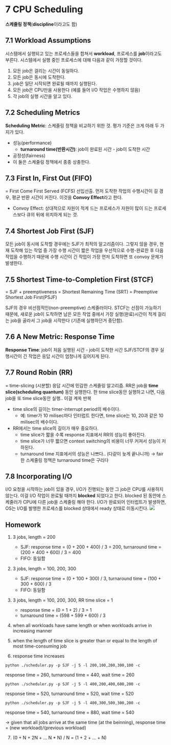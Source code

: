 # 7 CPU Scheduling

**스케줄링 정책**(**discipline**이라고도 함)


## 7.1 Workload Assumptions

시스템에서 실행되고 있는 프로세스들을 합쳐서 **workload**, 프로세스를 **job**이라고도 부른다. 시스템에서 실행 중인 프로세스에 대해 다음과 같이 가정할 것이다.
1. 모든 job은 걸리는 시간이 동일하다.
2. 모든 job은 동시에 도착한다.
3. job은 일단 시작되면 완료될 때까지 실행된다.
4. 모든 job은 CPU만을 사용한다 (예를 들어 I/O 작업은 수행하지 않음)
5. 각 job의 실행 시간을 알고 있다.

## 7.2 Scheduling Metrics

**Scheduling Metric**: 스케줄링 정책을 비교하기 위한 것. 평가 기준은 크게 아래 두 가지가 있다. 
- 성능(performance)
    - **turnaround time(반환시간)**: job이 완료된 시간 - job이 도착한 시간
- 공정성(fairness)
- 이 둘은 스케줄링 정책에서 종종 상충한다.

## 7.3 First In, First Out (FIFO)

= First Come First Served (FCFS)
선입선출.
먼저 도착한 작업의 수행시간이 길 경우, 평균 반환 시간이 커진다. 이것을 **Convoy Effect**라고 한다.
- Convoy Effect: 상대적으로 자원이 적게 드는 프로세스가 자원이 많이 드는 프로세스보다 큐의 뒤에 위치하게 되는 것.

## 7.4 Shortest Job First (SJF)

모든 job이 동시에 도착할 경우에는 SJF가 최적의 알고리즘이다. 그렇지 않을 경우, 현재 도착해 있는 작업 중 가장 수행 시간이 짧은 작업을 우선적으로 수행-완료한 후 다음 작업을 수행하기 때문에 수행 시간이 긴 작업이 가장 먼저 도착하면 또 convoy 문제가 발생한다.

## 7.5 Shortest Time-to-Completion First (STCF)

= SJF + preemptiveness
= Shortest Remaining Time (SRT)
= Preemptive Shortest Job First(PSJF)

SJF의 경우 비선점적인(non-preemptive) 스케줄러이다. STCF는 선점이 가능하기 때문에, 새로운 job이 도착하면 남은 모든 작업 중에서 가장 실행(완료)시간이 적게 걸리는 job을 골라서 그 job을 시작한다 (기존에 실행하던거 중단함).

## 7.6 A New Metric: Response Time

**Response Time**: job이 처음 실행된 시간 - job이 도착한 시간
SJF/STCF의 경우 실행시간이 긴 작업은 응답 시간이 엄청나게 길어지게 된다.

## 7.7 Round Robin (RR)

= time-slicing (시분할)
응답 시간에 민감한 스케줄링 알고리즘.
RR은 job을 **time slice(scheduling quantum)** 동안 실행한다. 한 time slice동안 실행하고 나면, 다음 job을 또 time slice동안 실행.. 이걸 계쏙 반복
- time slice의 길이는 timer-interrupt period의 배수이다.
    - 예: timer가 10 milisec마다 인터럽트 한다면, time slice는 10, 20과 같은 10 milisec의 배수이다.
- RR에서는 time slice의 길이가 매우 중요하다.
    - time slice가 짧을 수록 response 지표에서 RR의 성능이 좋아진다.
    - time slice가 너무 짧으면 context switching의 비용이 너무 커져서 성능이 저하된다.
    - turnaround time 지표에서의 성능은 나쁘다.. (다같이 늦게 끝나니까)
    → fair한 스케줄링 정책은 turnaround time은 구리다

## 7.8 Incorporating I/O

I/O 요청을 시작하는 job이 있을 경우, I/O가 진행되는 동안 그 job은 CPU를 사용하지 않는다. 이걸 I/O 작업이 완료될 때까지 **blocked** 되었다고 한다. blocked 된 동안에 스케줄러가 CPU에 다른 job을 스케줄링 해야 한다.
I/O가 완료되어 인터럽트가 발생하면, OS는 I/O를 발행한 프로세스를 blocked 상태에서 ready 상태로 이동시킨다.
![](https://i.imgur.com/XGgkOcA.png)

## Homework

1. 3 jobs, length = 200
    - SJF: response time = (0 + 200 + 400) / 3 = 200, turnaround time = (200 + 400 + 600) / 3 = 400
    - FIFO: 동일함

2. 3 jobs, length = 100, 200, 300
    - SJF: response time = (0 + 100 + 300) / 3, turnaround time = (100 + 300 + 600) / 3
    - FIFO: 동일함

3. 3 jobs, length = 100, 200, 300, RR time slice = 1
    - response time = (0 + 1 + 2) / 3 = 1
    - turnaround time = (598 + 599 + 600) / 3

4. when all workloads have same length or when workloads arrive in increasing manner

5. when the length of time slice is greater than or equal to the length of most time-consuming job

6. response time increases
```
python ./scheduler.py -p SJF -j 5 -l 200,100,200,300,100 -c
```
response time = 260, turnaround time = 440, wait time = 260

```
python ./scheduler.py -p SJF -j 5 -l 400,200,400,600,200 -c
```
response time = 520, turnaround time = 520, wait time = 520

```
python ./scheduler.py -p SJF -j 5 -l 400,300,500,300,200 -c
```
response time = 540, turnaround time = 880, wait time = 540

→ given that all jobs arrive at the same time (at the beinning), response time = (new workload)/(previous workload)

7. (0 + N + 2N + ... N * N) / N = (1 + 2 + ... + N)
